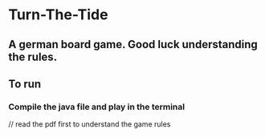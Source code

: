 # Turn-The-Tide
## A german board game. Good luck understanding the rules. 

## To run
### Compile the java file and play in the terminal

// read the pdf first to understand the game rules
